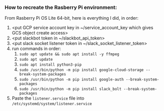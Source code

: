 ###  How to recreate the Rasberry Pi environment:

From Rasberry Pi OS Lite 64-bit, here is everything I did, in order:
1. <put GCP service account key in ~/service_account_key which gives GCS object create access>
2. <put slackbot token in ~/slackbot_api_token>
3. <put slack socket listener token in ~/slack_socket_listener_token>
4. run commands in order:
    1. `sudo apt update && sudo apt install -y ffmpeg`
    2. `sudo apt update`
    3. `sudo apt install python3-pip`
    4. `sudo /usr/bin/python -m pip install google-cloud-storage --break-system-packages`
    5. `sudo /usr/bin/python -m pip install google-auth --break-system-packages`
    6. `sudo /usr/bin/python -m pip install slack_bolt --break-system-packages`
5. Paste the `listener.service` file into `/etc/systemd/system/listener.service`